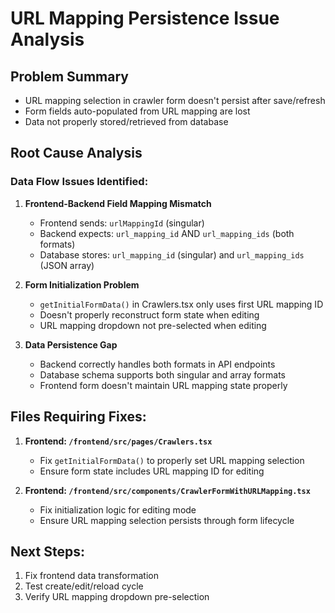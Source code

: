# URL Mapping Persistence Issue Analysis

## Problem Summary
- URL mapping selection in crawler form doesn't persist after save/refresh
- Form fields auto-populated from URL mapping are lost
- Data not properly stored/retrieved from database

## Root Cause Analysis

### Data Flow Issues Identified:

1. **Frontend-Backend Field Mapping Mismatch**
   - Frontend sends: `urlMappingId` (singular)
   - Backend expects: `url_mapping_id` AND `url_mapping_ids` (both formats)
   - Database stores: `url_mapping_id` (singular) and `url_mapping_ids` (JSON array)

2. **Form Initialization Problem**
   - `getInitialFormData()` in Crawlers.tsx only uses first URL mapping ID
   - Doesn't properly reconstruct form state when editing
   - URL mapping dropdown not pre-selected when editing

3. **Data Persistence Gap**
   - Backend correctly handles both formats in API endpoints
   - Database schema supports both singular and array formats
   - Frontend form doesn't maintain URL mapping state properly

## Files Requiring Fixes:

1. **Frontend: `/frontend/src/pages/Crawlers.tsx`**
   - Fix `getInitialFormData()` to properly set URL mapping selection
   - Ensure form state includes URL mapping ID for editing

2. **Frontend: `/frontend/src/components/CrawlerFormWithURLMapping.tsx`**
   - Fix initialization logic for editing mode
   - Ensure URL mapping selection persists through form lifecycle

## Next Steps:
1. Fix frontend data transformation
2. Test create/edit/reload cycle
3. Verify URL mapping dropdown pre-selection